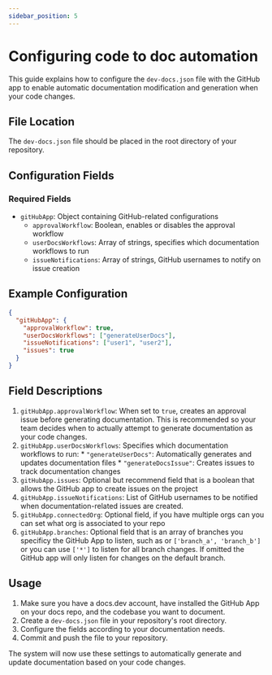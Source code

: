 ```yaml
---
sidebar_position: 5
---
```




# Configuring code to doc automation

This guide explains how to configure the `dev-docs.json` file with the GitHub app to enable automatic documentation modification and generation when your code changes.

## File Location

The `dev-docs.json` file should be placed in the root directory of your repository.

## Configuration Fields

### Required Fields

  * `gitHubApp`: Object containing GitHub-related configurations
    * `approvalWorkflow`: Boolean, enables or disables the approval workflow
    * `userDocsWorkflows`: Array of strings, specifies which documentation workflows to run
    * `issueNotifications`: Array of strings, GitHub usernames to notify on issue creation

## Example Configuration

```json
{
  "gitHubApp": {
    "approvalWorkflow": true,
    "userDocsWorkflows": ["generateUserDocs"],
    "issueNotifications": ["user1", "user2"],
    "issues": true
  }
}
```

## Field Descriptions

  1. `gitHubApp.approvalWorkflow`: When set to `true`, creates an approval issue before generating documentation. This is recommended so your team decides when to actually attempt to generate documentation as your code changes.
  2. `gitHubApp.userDocsWorkflows`: Specifies which documentation workflows to run:
    * `"generateUserDocs"`: Automatically generates and updates documentation files
    * `"generateDocsIssue"`: Creates issues to track documentation changes
  3. `gitHubApp.issues`: Optional but recommend field that is a boolean that allows the GitHub app to create issues on the project
  4. `gitHubApp.issueNotifications`: List of GitHub usernames to be notified when documentation-related issues are created.
  5. `gitHubApp.connectedOrg`: Optional field, if you have multiple orgs can you can set what org is associated to your repo
  6. `gitHubApp.branches`: Optional field that is an array of branches you specificy the GitHub App to listen, such as or `['branch_a', 'branch_b']` or you can use `['*']` to listen for all branch changes. If omitted the GitHub app will only listen for changes on the default branch.

## Usage

  1. Make sure you have a docs.dev account, have installed the GitHub App on your docs repo, and the codebase you want to document.
  2. Create a `dev-docs.json` file in your repository's root directory.
  3. Configure the fields according to your documentation needs.
  4. Commit and push the file to your repository.

The system will now use these settings to automatically generate and update documentation based on your code changes.
